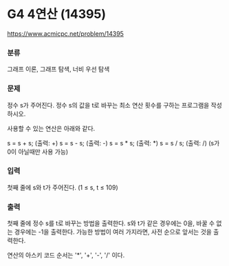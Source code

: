 # G4 4연산 (14395)

https://www.acmicpc.net/problem/14395

### 분류

그래프 이론, 그래프 탐색, 너비 우선 탐색

### 문제

정수 s가 주어진다. 정수 s의 값을 t로 바꾸는 최소 연산 횟수를 구하는 프로그램을 작성하시오.

사용할 수 있는 연산은 아래와 같다.

s = s + s; (출력: +)
s = s - s; (출력: -)
s = s * s; (출력: *)
s = s / s; (출력: /) (s가 0이 아닐때만 사용 가능)

### 입력 

첫째 줄에 s와 t가 주어진다. (1 ≤ s, t ≤ 109)

### 출력 

첫째 줄에 정수 s를 t로 바꾸는 방법을 출력한다. s와 t가 같은 경우에는 0을, 바꿀 수 없는 경우에는 -1을 출력한다. 가능한 방법이 여러 가지라면, 사전 순으로 앞서는 것을 출력한다. 

연산의 아스키 코드 순서는 '*', '+', '-', '/' 이다.